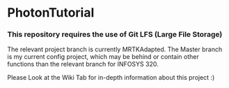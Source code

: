 # PhotonTutorial
### This repository requires the use of Git LFS (Large File Storage)

The relevant project branch is currently MRTKAdapted.
The Master branch is my current config project, which may be behind or contain other functions than the relevant branch for INFOSYS 320.

Please Look at the Wiki Tab for in-depth information about this project :)
